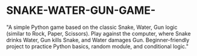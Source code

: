 # SNAKE-WATER-GUN-GAME-
"A simple Python game based on the classic Snake, Water, Gun logic (similar to Rock, Paper, Scissors). Play against the computer, where Snake drinks Water, Gun kills Snake, and Water damages Gun. Beginner-friendly project to practice Python basics, random module, and conditional logic."

